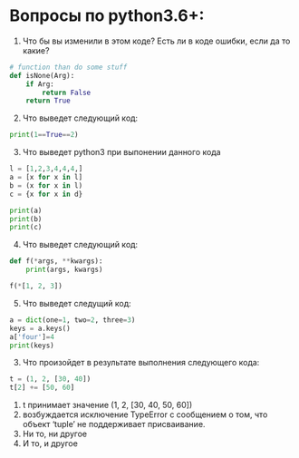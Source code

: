
Вопросы по python3.6+:
=========================================

1. Что бы вы изменили в этом коде? Есть ли в коде ошибки, если да то какие?
```python
# function than do some stuff
def isNone(Arg):
    if Arg:
        return False
    return True
```
2. Что выведет следующий код:
```python
print(1==True==2)
```
3. Что выведет python3 при выпонении данного кода
```python
l = [1,2,3,4,4,4,]
a = [x for x in l]
b = (x for x in l)
c = {x for x in d}

print(a)
print(b)
print(c)
```
4. Что выведет следующий код:
```python
def f(*args, **kwargs):
    print(args, kwargs)

f(*[1, 2, 3])
```
5. Что выведет следущий код:
```python
a = dict(one=1, two=2, three=3)
keys = a.keys()
a['four']=4
print(keys)
```
3. Что произойдет в результате выполнения следующего кода:
```python
t = (1, 2, [30, 40])
t[2] += [50, 60]
```
  1. t принимает значение (1, 2, [30, 40, 50, 60])
  2. возбуждается исключение TypeError с сообщением о том, что объект ‘tuple’ не поддерживает присваивание.
  3. Ни то, ни другое
  4. И то, и другое